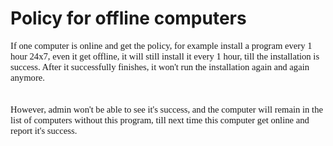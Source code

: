 # Policy for offline computers


<div style="font-family: Calibri; font-size: 11.0pt; margin: 0in;">If one computer is online and get the policy, for example install a program every 1 hour 24x7, even it get offline, it will still install it every 1 hour, till the installation is success. After it successfully finishes, it won't run the installation again and again anymore. </div><div style="font-family: Calibri; font-size: 11.0pt; margin: 0in;"><br /></div><br /><div style="font-family: Calibri; font-size: 11.0pt; margin: 0in;">However, admin won't be able to see it's success, and the computer will remain in the list of computers without this program, till next time this computer get online and report it's success.&nbsp;</div>


